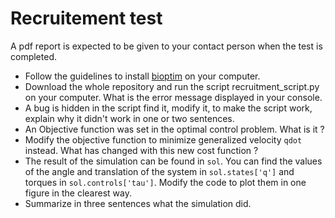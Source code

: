 # Recruitement test
A pdf report is expected to be given to your contact person when the test is completed.

- Follow the guidelines to install [bioptim](https://github.com/pyomeca/bioptim) on your computer.
- Download the whole repository and run the script recruitment_script.py on your computer. What is the error message displayed in your console.
- A bug is hidden in the script find it, modify it, to make the script work, explain why it didn't work in one or two sentences.
- An Objective function was set in the optimal control problem. What is it ?
- Modify the objective function to minimize generalized velocity `qdot` instead. What has changed with this new cost function ?
- The result of the simulation can be found in `sol`. 
You can find the values of the angle and translation of the system in `sol.states['q']` and torques in `sol.controls['tau']`.
Modify the code to plot them in one figure in the clearest way.
- Summarize in three sentences what the simulation did.
